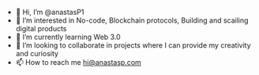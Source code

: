 - 👋 Hi, I’m @anastasP1
- 👀 I’m interested in No-code, Blockchain protocols, Building and scailing digital products
- 🌱 I’m currently learning Web 3.0
- 💞️ I’m looking to collaborate in projects where I can provide my creativity and curiosity
- 📫 How to reach me hi@anastasp.com

<!---
anastasP1/anastasP1 is a ✨ special ✨ repository because its `README.md` (this file) appears on your GitHub profile.
You can click the Preview link to take a look at your changes.
--->
